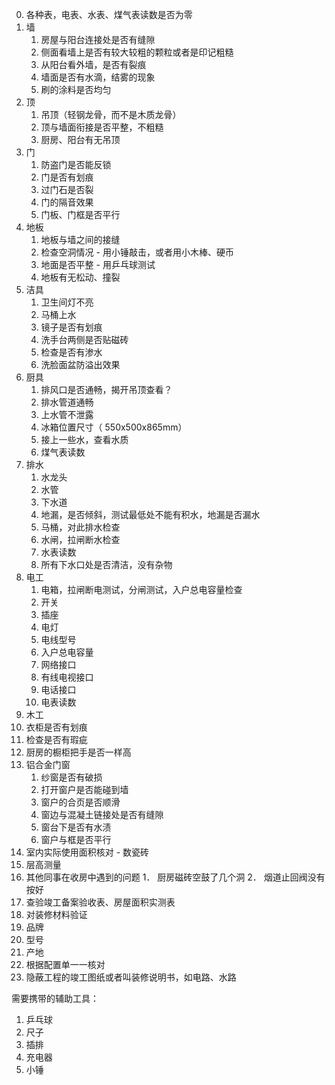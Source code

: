 0.	各种表，电表、水表、煤气表读数是否为零
1.	墙
	1. 房屋与阳台连接处是否有缝隙
	2. 侧面看墙上是否有较大较粗的颗粒或者是印记粗糙
	3. 从阳台看外墙，是否有裂痕
	4. 墙面是否有水滴，结雾的现象
	5. 刷的涂料是否均匀
2.	顶
	1.	吊顶（轻钢龙骨，而不是木质龙骨）
	2.	顶与墙面衔接是否平整，不粗糙
	3.	厨房、阳台有无吊顶
3.	门
	1. 防盗门是否能反锁
	2. 门是否有划痕
	3. 过门石是否裂
	4. 门的隔音效果
	5. 门板、门框是否平行
4.	地板
	1.	地板与墙之间的接缝
	2.	检查空洞情况 - 用小锤敲击，或者用小木棒、硬币
	3.	地面是否平整 - 用乒乓球测试
	4.	地板有无松动、撞裂
5.	洁具
   	1. 卫生间灯不亮
	2. 马桶上水
	3. 镜子是否有划痕
	4. 洗手台两侧是否贴磁砖
	5. 检查是否有渗水
	6. 洗脸面盆防溢出效果
6.	厨具
	1.	排风口是否通畅，揭开吊顶查看？
	2.	排水管道通畅
	3.	上水管不泄露
	4.	冰箱位置尺寸（ 550x500x865mm）
	5.	接上一些水，查看水质
	6.	煤气表读数
7.	排水
	1.	水龙头
	2.	水管
	3.	下水道
	4.	地漏，是否倾斜，测试最低处不能有积水，地漏是否漏水
	5.	马桶，对此排水检查
	6.	水闸，拉闸断水检查
	7.	水表读数
	8.	所有下水口处是否清洁，没有杂物
8.	电工
	1.	电箱，拉闸断电测试，分闸测试，入户总电容量检查
	2.	开关
	3.	插座
	4.	电灯
	5.	电线型号
	6.	入户总电容量
	7.	网络接口
	8.	有线电视接口
	9.	电话接口
	10.	电表读数
9.	木工
1. 衣柜是否有划痕
2. 检查是否有瑕疵
3. 厨房的橱柜把手是否一样高
10.	铝合金门窗
	1. 纱窗是否有破损
	2. 打开窗户是否能碰到墙
	3. 窗户的合页是否顺滑
	4. 窗边与混凝土链接处是否有缝隙
	5. 窗台下是否有水渍
	6. 窗户与框是否平行
11.	室内实际使用面积核对 - 数瓷砖
12.	层高测量
13. 其他同事在收房中遇到的问题
    1． 厨房磁砖空鼓了几个洞
	2． 烟道止回阀没有按好
14. 查验竣工备案验收表、房屋面积实测表
15. 对装修材料验证
1.	品牌
2.	型号
3.	产地
4.	根据配置单一一核对
16. 隐蔽工程的竣工图纸或者叫装修说明书，如电路、水路

需要携带的辅助工具：
1.	乒乓球
2.	尺子
3.	插排
4.	充电器
5.	小锤

